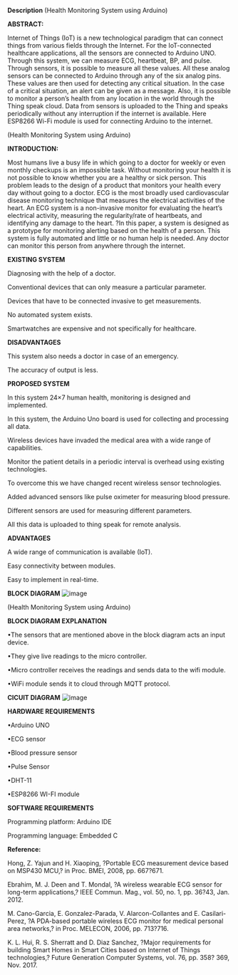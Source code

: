 **Description**
(Health Monitoring System using Arduino)

**ABSTRACT:**

Internet of Things (IoT) is a new technological paradigm that can connect things from various fields through the Internet. For the IoT-connected healthcare applications, all the sensors are connected to Arduino UNO. Through this system, we can measure ECG, heartbeat, BP, and pulse. Through sensors, it is possible to measure all these values. All these analog sensors can be connected to Arduino through any of the six analog pins. These values are then used for detecting any critical situation. In the case of a critical situation, an alert can be given as a message. Also, it is possible to monitor a person’s health from any location in the world through the Thing speak cloud. Data from sensors is uploaded to the Thing and speaks periodically without any interruption if the internet is available. Here ESP8266 Wi-Fi module is used for connecting Arduino to the internet.

(Health Monitoring System using Arduino)

**INTRODUCTION:**

Most humans live a busy life in which going to a doctor for weekly or even monthly checkups is an impossible task. Without monitoring your health it is not possible to know whether you are a healthy or sick person. This problem leads to the design of a product that monitors your health every day without going to a doctor. ECG is the most broadly used cardiovascular disease monitoring technique that measures the electrical activities of the heart. An ECG system is a non-invasive monitor for evaluating the heart’s electrical activity, measuring the regularity/rate of heartbeats, and identifying any damage to the heart. ?In this paper, a system is designed as a prototype for monitoring alerting based on the health of a person. This system is fully automated and little or no human help is needed. Any doctor can monitor this person from anywhere through the internet.

**EXISTING SYSTEM**

Diagnosing with the help of a doctor.

Conventional devices that can only measure a particular parameter.

Devices that have to be connected invasive to get measurements.

No automated system exists.

Smartwatches are expensive and not specifically for healthcare.

**DISADVANTAGES**

This system also needs a doctor in case of an emergency.

The accuracy of output is less.

**PROPOSED SYSTEM**

In this system 24×7 human health, monitoring is designed and implemented.

In this system, the Arduino Uno board is used for collecting and processing all data.

Wireless devices have invaded the medical area with a wide range of capabilities.

Monitor the patient details in a periodic interval is overhead using existing technologies.

To overcome this we have changed recent wireless sensor technologies.

Added advanced sensors like pulse oximeter for measuring blood pressure.

Different sensors are used for measuring different parameters.

All this data is uploaded to thing speak for remote analysis.

**ADVANTAGES**

A wide range of communication is available (IoT).

Easy connectivity between modules.

Easy to implement in real-time.

**BLOCK DIAGRAM**
![image](https://github.com/SambhavSaxena-1107/Health-Monitoring-System/assets/126766980/82b1aa09-a263-43b2-9a6f-5f1c9eb6a385)

(Health Monitoring System using Arduino)

**BLOCK DIAGRAM EXPLANATION**

•The sensors that are mentioned above in the block diagram acts an input device.

•They give live readings to the micro controller.

•Micro controller receives the readings and sends data to the wifi module.

•WiFi module sends it to cloud through MQTT protocol.

**CICUIT DIAGRAM**
![image](https://github.com/SambhavSaxena-1107/Health-Monitoring-System/assets/126766980/e13aa9c9-d6b8-49ef-9fc0-a2597d01bb26)


**HARDWARE REQUIREMENTS**

•Arduino UNO

•ECG sensor

•Blood pressure sensor

•Pulse Sensor

•DHT-11

•ESP8266 WI-FI module


**SOFTWARE REQUIREMENTS**

Programming platform: Arduino IDE

Programming language: Embedded C

**Reference:**

Hong, Z. Yajun and H. Xiaoping, ?Portable ECG measurement device based on MSP430 MCU,? in Proc. BMEI, 2008, pp. 667?671.

Ebrahim, M. J. Deen and T. Mondal, ?A wireless wearable ECG sensor for long-term applications,? IEEE Commun. Mag., vol. 50, no. 1, pp. 36?43, Jan. 2012.

M. Cano-Garcia, E. Gonzalez-Parada, V. Alarcon-Collantes and E. Casilari-Perez, ?A PDA-based portable wireless ECG monitor for medical personal area networks,? in Proc. MELECON, 2006, pp. 713?716.

K. L. Hui, R. S. Sherratt and D. Diaz Sanchez, ?Major requirements for building Smart Homes in Smart Cities based on Internet of Things technologies,? Future Generation Computer Systems, vol. 76, pp. 358? 369, Nov. 2017.
